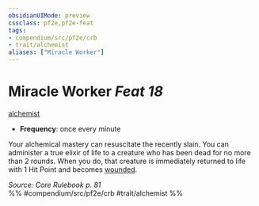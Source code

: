 ```yaml
---
obsidianUIMode: preview
cssclass: pf2e,pf2e-feat
tags:
- compendium/src/pf2e/crb
- trait/alchemist
aliases: ["Miracle Worker"]
---
```

# Miracle Worker  *Feat 18*  
[alchemist](/rules/traits/alchemist.md)  

- **Frequency**: once every minute

Your alchemical mastery can resuscitate the recently slain. You can administer a true elixir of life to a creature who has been dead for no more than 2 rounds. When you do, that creature is immediately returned to life with 1 Hit Point and becomes [wounded](/rules/conditions.md#Wounded).

*Source: Core Rulebook p. 81*  
%% #compendium/src/pf2e/crb #trait/alchemist %%